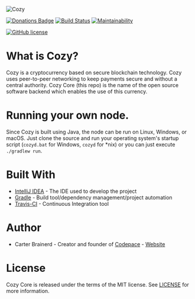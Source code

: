 ![Cozy](https://github.com/cbrnrd/Cozy/blob/master/img/MAIN_IMG_AND_LOGO.png)

[![Donations Badge](https://yourdonation.rocks/images/badge.svg)](http://carterbrainerd.me/donations/)
[![Build Status](https://travis-ci.org/cbrnrd/Cozy.svg?branch=master)](https://travis-ci.org/cbrnrd/Cozy)
[![Maintainability](https://api.codeclimate.com/v1/badges/aae0d10eee08ad31cf2a/maintainability)](https://codeclimate.com/github/cbrnrd/Cozy/maintainability)

[![GitHub license](https://img.shields.io/github/license/cbrnrd/Cozy.svg?style=for-the-badge)](https://github.com/cbrnrd/Cozy/blob/master/LICENSE)

# What is Cozy?
Cozy is a cryptocurrency based on secure blockchain technology. Cozy uses peer-to-peer networking to keep payments secure and without a central authority. Cozy Core (this repo) is the name of the open source software backend which enables the use of this currency.

# Running your own node.
Since Cozy is built using Java, the node can be run on Linux, Windows, or macOS. Just clone the source and run your operating system's startup script
(`cozyd.bat` for Windows, `cozyd` for *nix) or you can just execute `./gradlew run`.
# Built With
- [IntelliJ IDEA](https://www.jetbrains.com/idea/) - The IDE used to develop the project
- [Gradle](https://gradle.org/) - Build tool/dependency management/project automation
- [Travis-CI](https://travis-ci.org/) - Continuous Integration tool

# Author
- Carter Brainerd - Creator and founder of [Codepace](http://codepace.io) - [Website](http://carterbrainerd.me)

# License
Cozy Core is released under the terms of the MIT license. See [LICENSE](https://github.com/cbrnrd/Cozy/blob/master/LICENSE) for more information.

